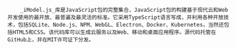         _iModel.js_库是JavaScript包的完整集合，JavaScript包的构建基于现代云和Web开发使用的最开放、最普遍及最灵活的标准。它采用TypeScript语言写成，并利用各种开放技术，包括SQLite、Node.js、NPM、WebGL、Electron、Docker、Kubernetes，当然还包括HTML5和CSS。该代码库可以生成云服务以及Web、移动和桌面应用程序。源代码托管在GitHub上，并在MIT许可证下分发。


